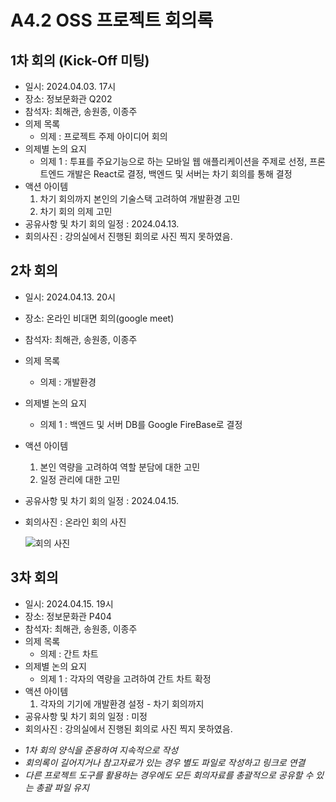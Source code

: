 # A4.2 OSS 프로젝트 회의록  

## 1차 회의 (Kick-Off 미팅)  

* 일시: 2024.04.03. 17시
* 장소: 정보문화관 Q202
* 참석자: 최해관, 송원종, 이종주
* 의제 목록
    * 의제 : 프로젝트 주제 아이디어 회의
* 의제별 논의 요지  
    * 의제 1 : 투표를 주요기능으로 하는 모바일 웹 애플리케이션을 주제로 선정, 프론트엔드 개발은 React로 결정, 백엔드 및 서버는 차기 회의를 통해 결정
* 액션 아이템
    1. 차기 회의까지 본인의 기술스택 고려하여 개발환경 고민
    2. 차기 회의 의제 고민
* 공유사항 및 차기 회의 일정 : 2024.04.13.
* 회의사진 : 강의실에서 진행된 회의로 사진 찍지 못하였음.

## 2차 회의

* 일시: 2024.04.13. 20시
* 장소: 온라인 비대면 회의(google meet)
* 참석자: 최해관, 송원종, 이종주
* 의제 목록
    * 의제 : 개발환경
* 의제별 논의 요지  
    * 의제 1 : 백엔드 및 서버 DB를 Google FireBase로 결정
* 액션 아이템
    1. 본인 역량을 고려하여 역할 분담에 대한 고민
    2. 일정 관리에 대한 고민
* 공유사항 및 차기 회의 일정 : 2024.04.15.
* 회의사진 : 온라인 회의 사진

  ![회의 사진](0415온라인회의.png)

## 3차 회의  

* 일시: 2024.04.15. 19시
* 장소: 정보문화관 P404
* 참석자: 최해관, 송원종, 이종주
* 의제 목록
    * 의제 : 간트 차트
* 의제별 논의 요지  
    * 의제 1 : 각자의 역량을 고려하여 간트 차트 확정
* 액션 아이템
    1. 각자의 기기에 개발환경 설정 - 차기 회의까지
* 공유사항 및 차기 회의 일정 : 미정
* 회의사진 : 강의실에서 진행된 회의로 사진 찍지 못하였음.


- *1차 회의 양식을 준용하여 지속적으로 작성*
- *회의록이 길어지거나 참고자료가 있는 경우 별도 파일로 작성하고 링크로 연결*
- *다른 프로젝트 도구를 활용하는 경우에도 모든 회의자료를 총괄적으로 공유할 수 있는 총괄 파일 유지*  
